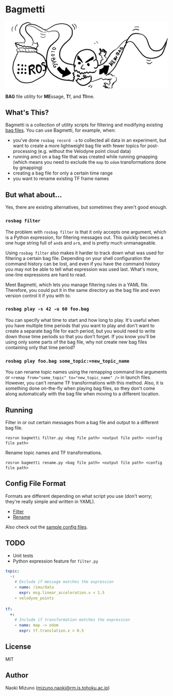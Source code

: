 # Bagmetti

<div style="margin: 0 auto">
  <img src="images/bagmetti.jpg" alt="Bagmetti processing a bag fie"/>
</div>

**BAG** file utility for **ME**ssage, **T**f, and **TI**me.


## What's This?

Bagmetti is a collection of utility scripts for filtering and modifying
existing [bag files](http://wiki.ros.org/Bags). You can use Bagmetti, for
example, when:

- you've done `rosbag record -a` to collected all data in an experiment, but
  want to create a more lightweight bag file with fewer topics for
  post-processing (e.g. without the Velodyne point cloud data)
- running amcl on a bag file that was created while running gmapping (which
  means you need to exclude the `map` to `odom` transformations done by
  gmapping)
- creating a bag file for only a certain time range
- you want to rename existing TF frame names

## But what about...

Yes, there are existing alternatives, but sometimes they aren't good enough.


### `rosbag filter`

The problem with `rosbag filter` is that it only accepts one argument, which
is a Python expression, for filtering messages out. This quickly becomes a
one huge string full of `and`s and `or`s, and is pretty much unmanageable.

Using `rosbag filter` also makes it harder to track down what was used for
filtering a certain bag file. Depending on your shell configuration the
command history can be lost, and even if you have the command history you may
not be able to tell what expression was used last. What's more, one-line
expressions are hard to read.

Meet Bagmetti, which lets you manage filtering rules in a YAML file.
Therefore, you could put it in the same directory as the bag file and even
version control it if you with to.


### `rosbag play -s 42 -u 60 foo.bag`

You can specify what time to start and how long to play. It's useful when you
have multiple time periods that you want to play and don't want to create a
separate bag file for each period, but you would need to write down those time
periods so that you don't forget. If you know you'll be using only some parts
of the bag file, why not create new bag files containing only that time
period?


### `rosbag play foo.bag some_topic:=new_topic_name`

You can rename topic names using the remapping command line arguments or
`<remap from="some_topic" to="new_topic_name" />` in launch files. However,
you can't rename TF transformations with this method. Also, it is something
done on-the-fly when playing bag files, so they don't come along automatically
with the bag file when moving to a different location.


## Running

Filter in or out certain messages from a bag file and output to a different bag file.

```
rosrun bagmetti filter.py <bag file path> <output file path> <config file path>
```

Rename topic names and TF transformations.

```
rosrun bagmetti rename.py <bag file path> <output file path> <config file path>
```


## Config File Format

Formats are different depending on what script you use (don't worry; they're
really simple and written in YAML).

- [Filter](./docs/filter.md)
- [Rename](./docs/rename.md)

Also check out the [sample config files](./samples).


## TODO

- Unit tests
- Python expression feature for `filter.py`

```yaml
topic:
  -:
    # Exclude if message matches the expression
    - name: /imu/data
      expr: msg.linear_acceleration.x < 1.5
    - velodyne_points

tf:
  +:
    # Include if transformation matches the expression
    - name: map -> odom
      expr: tf.translation.x > 0.5
```


## License

MIT

## Author

Naoki Mizuno (mizuno.naoki@rm.is.tohoku.ac.jp)
